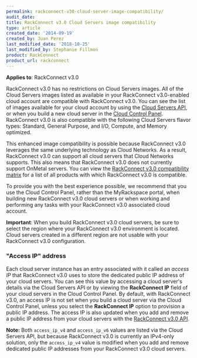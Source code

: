 ```yaml
---
permalink: rackconnect-v30-cloud-server-image-compatibility/
audit_date:
title: RackConnect v3.0 Cloud Servers image compatibility
type: article
created_date: '2014-09-19'
created_by: Juan Perez
last_modified_date: '2018-10-25'
last_modified_by: Stephanie Fillmon
product: RackConnect
product_url: rackconnect
---
```


**Applies to**: RackConnect v3.0

RackConnect v3.0 has no restrictions on Cloud Servers images. All of the
Cloud Servers images listed as available in your RackConnect v3.0-enabled
cloud account are compatible with RackConnect v3.0. You can see the list
of images available for your cloud account by using the
[Cloud Servers
API](https://developer.rackspace.com/docs/cloud-servers/v2/developer-guide/#document-getting-started/create-server/list-images),
or when you build a new cloud server in the [Cloud Control
Panel](https://login.rackspace.com/). RackConnect v3.0 is also
compatible with the following Cloud Servers flavor types: Standard, General Purpose, and I/O, Compute, and Memory optimized.

This enhanced image compatibility is possible because
RackConnect v3.0 leverages the same underlying technology as Cloud
Networks. As a result, RackConnect v3.0 can support all cloud servers
that Cloud Networks supports. This also means that RackConnect v3.0 does
not currently support OnMetal servers. You can view the [RackConnect
v3.0 compatibility matrix](/how-to/rackconnect-v30-compatibility)
for a list of all products with which RackConnect v3.0 is compatible.

To provide you with the best experience possible, we recommend that you
use the Cloud Control Panel, rather than the MyRackspace portal, when
building new RackConnect v3.0 cloud servers or when working and
performing any tasks with your RackConnect v3.0 associated cloud
account.

**Important**: When you build RackConnect v3.0 cloud servers, be sure to
select the region where your RackConnect v3.0 environment is located.
Cloud servers created in a different region are not usable with your
RackConnect v3.0 configuration.

### "Access IP" address

Each cloud server instance has an entry associated with it called an
*access IP* that RackConnect v3.0 uses to store the dedicated public IP
address of your cloud servers. You can see this value by accessing a
cloud server's details via the Cloud Servers API or by viewing the
**RackConnect IP** field of your cloud servers in the Cloud Control
Panel. By default, with RackConnect v3.0, an access IP is not set when
you build a cloud server via the Cloud Control Panel, unless you select
the **RackConnect IP** option to provision a public IP address. The
access IP is also updated when you add and remove a public IP address
from your cloud servers with the [RackConnect v3.0
API](/how-to/getting-started-with-the-rackconnect-v30-api).

**Note:** Both `access_ip_v4` and `access_ip_v6` values are listed via
the Cloud Servers API, but because RackConnect v3.0 is currently an
IPv4-only solution, only the `access_ip_v4` value is modified when you
add and remove dedicated public IP addresses from your RackConnect v3.0
cloud servers.
